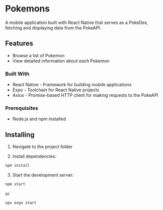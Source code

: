 # Pokemons

A mobile application built with React Native that serves as a PokeDex, fetching and displaying data from the PokeAPI.


## Features

- Browse a list of Pokemon
- View detailed information about each Pokemon


### Built With

- React Native - Framework for building mobile applications
- Expo - Toolchain for React Native projects
- Axios - Promise-based HTTP client for making requests to the PokeAPI


### Prerequisites

- Node.js and npm installed

  
## Installing

1. Navigate to the project folder
  
2. Install dependencies:
   
```sh
npm install
```

3. Start the development server:

```sh
npm start
```

or

```sh
npx expo start
```
